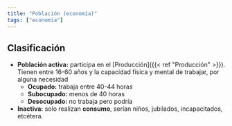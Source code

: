 ```yaml
---
title: "Población (economía)"
tags: ["economia"]
---
```

## Clasificación
- **Población activa:** participa en el [Producción]({{< ref "Producción" >}}). Tienen entre 16-60 años y la capacidad física y mental de trabajar, por alguna necesidad
	- **Ocupado:** trabaja entre 40-44 horas
	- **Subocupado:** menos de 40 horas
	- **Desocupado:** no trabaja pero podría
- **Inactiva:** solo realizan **consumo**, serían niños, jubilados, incapacitados, etcétera.